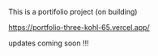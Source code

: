 This is a portifolio project (on building)

https://portfolio-three-kohl-65.vercel.app/

updates coming soon !!!

